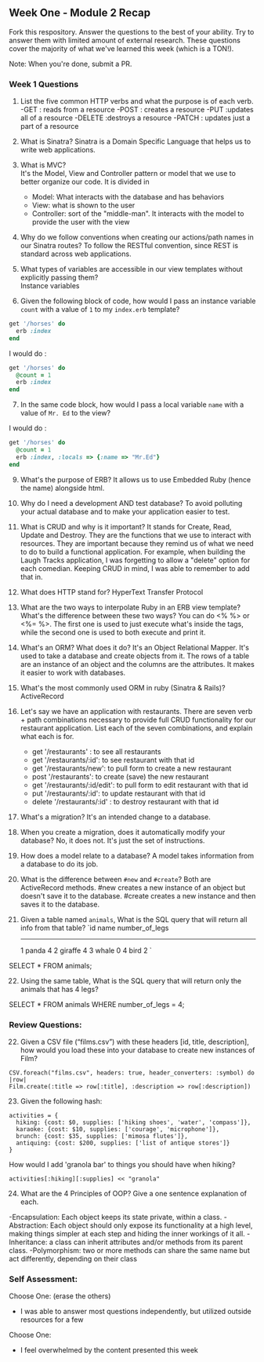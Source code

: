 ## Week One - Module 2 Recap

Fork this respository. Answer the questions to the best of your ability. Try to answer them with limited amount of external research. These questions cover the majority of what we've learned this week (which is a TON!).

Note: When you're done, submit a PR.

### Week 1 Questions

1. List the five common HTTP verbs and what the purpose is of each verb.
  -GET : reads from a resource
  -POST : creates a resource
  -PUT :updates all of a resource
  -DELETE :destroys a resource
  -PATCH : updates just a part of a resource

2. What is Sinatra?
Sinatra is a Domain Specific Language that helps us to write web applications.

3. What is MVC?  
It's the Model, View and Controller pattern or model that we use to better organize our code. It is divided in   
	- Model: What interacts with the database and has behaviors
	- View: what is shown to the user
	- Controller: sort of the "middle-man". It interacts with the model to provide the user with the view


4. Why do we follow conventions when creating our actions/path names in our Sinatra routes?
To follow the RESTful convention, since REST is standard across web applications.

5. What types of variables are accessible in our view templates without explicitly passing them?  
Instance variables

6. Given the following block of code, how would I pass an instance variable `count` with a value of `1` to my `index.erb` template?


  ```ruby
  get '/horses' do
    erb :index
  end
  ```
  
  I would do :
  ```ruby
  get '/horses' do
	@count = 1
    erb :index
  end
  ```

7. In the same code block, how would I pass a local variable `name` with a value of `Mr. Ed` to the view?

  I would do :
  ```ruby
  get '/horses' do
	@count = 1
    erb :index, :locals => {:name => "Mr.Ed"}
  end
  ```

9. What's the purpose of ERB?
It allows us to use Embedded Ruby (hence the name)  alongside html.

10. Why do I need a development AND test database?
To avoid polluting your actual database and to make your application easier to test.

11. What is CRUD and why is it important?
It stands for Create, Read, Update and Destroy. They are the functions that we use to interact with resources. They are important because they remind us of what we need to do to build a functional application. For example, when building the Laugh Tracks application, I was forgetting to allow a "delete" option for each comedian. Keeping CRUD in mind, I was able to remember to add that in.

12. What does HTTP stand for?
HyperText Transfer Protocol 

13. What are the two ways to interpolate Ruby in an ERB view template? What's the difference between these two ways?
You can do <%       %> or <%=       %>. The first one is used to just execute what's inside the tags, while the second one is used to both execute and print it. 

14. What's an ORM? What does it do?
It's an Object Relational Mapper. It's used to take a database and create objects from it. The rows of a table are an instance of an object and the columns are the attributes. It makes it easier to work with databases.


15. What's the most commonly used ORM in ruby (Sinatra & Rails)?
ActiveRecord

16. Let's say we have an application with restaurants. There are seven verb + path combinations necessary to provide full CRUD functionality for our restaurant application. List each of the seven combinations, and explain what each is for.
	- get '/restaurants' :  to see all restaurants
	- get '/restaurants/:id': to see restaurant with that id 
	- get '/restaurants/new': to pull form to create a new restaurant
	- post '/restaurants':  to create (save) the new restaurant
	- get '/restaurants/:id/edit': to pull form to edit restaurant with that id
	- put '/restaurants/:id': to update restaurant with that id
	- delete '/restaurants/:id' : to destroy restaurant with that id

17. What's a migration?
It's an intended change to a database.

18. When you create a migration, does it automatically modify your database?
No, it does not. It's just the set of instructions. 

19. How does a model relate to a database?
A model takes information from a database to do its job.

20. What is the difference between `#new` and `#create`?
Both are ActiveRecord methods. #new creates a new instance of an object but doesn't save it to the database. #create creates a new instance and then saves it to the database.

21. Given a table named `animals`, What is the SQL query that will return all info from that table?
    `id     name        number_of_legs
    -----   ------      --------------
      1     panda       4
      2     giraffe     4
      3     whale       0
      4     bird        2
    `

SELECT * FROM animals;

22. Using the same table, What is the SQL query that will return only the animals that has 4 legs?

SELECT * FROM animals WHERE number_of_legs = 4;

### Review Questions:  
22. Given a CSV file (“films.csv”) with these headers [id, title, description], how would you load these into your database to create new instances of Film?  

```
CSV.foreach("films.csv", headers: true, header_converters: :symbol) do |row|
Film.create(:title => row[:title], :description => row[:description])
```


23. Given the following hash:
```
activities = {
  hiking: {cost: $0, supplies: ['hiking shoes', 'water', 'compass']},
  karaoke: {cost: $10, supplies: ['courage', 'microphone']},
  brunch: {cost: $35, supplies: ['mimosa flutes']},
  antiquing: {cost: $200, supplies: ['list of antique stores']}
}
```
How would I add 'granola bar' to things you should have when hiking?

```
activities[:hiking][:supplies] << "granola"
```

24. What are the 4 Principles of OOP? Give a one sentence explanation of each.

-Encapsulation: Each object keeps its state private, within a class.
-Abstraction: Each object should only expose its functionality at a high level, making things simpler at each step and hiding the inner workings of it all.
-Inheritance: a class can inherit attributes and/or methods from its parent class.
-Polymorphism: two or more methods can share the same name but act differently, depending on their class

### Self Assessment:
Choose One: (erase the others)
* I was able to answer most questions independently, but utilized outside resources for a few

Choose One:
* I feel overwhelmed by the content presented this week
